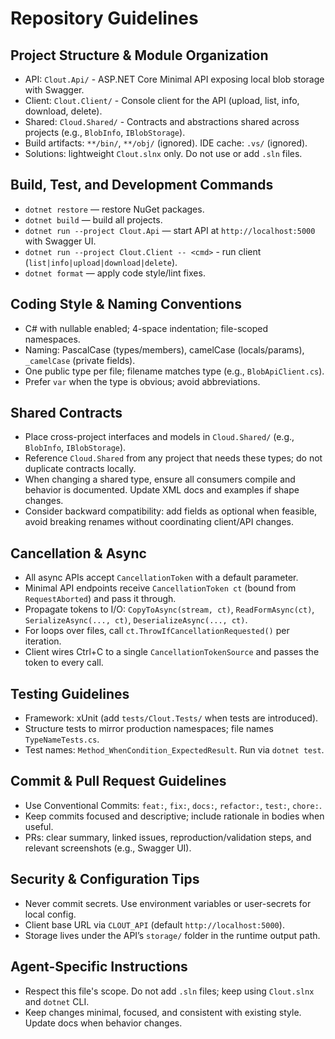 # Repository Guidelines

## Project Structure & Module Organization
- API: `Clout.Api/` - ASP.NET Core Minimal API exposing local blob storage with Swagger.
- Client: `Clout.Client/` - Console client for the API (upload, list, info, download, delete).
- Shared: `Cloud.Shared/` - Contracts and abstractions shared across projects (e.g., `BlobInfo`, `IBlobStorage`).
- Build artifacts: `**/bin/`, `**/obj/` (ignored). IDE cache: `.vs/` (ignored).
- Solutions: lightweight `Clout.slnx` only. Do not use or add `.sln` files.

## Build, Test, and Development Commands
- `dotnet restore` — restore NuGet packages.
- `dotnet build` — build all projects.
- `dotnet run --project Clout.Api` — start API at `http://localhost:5000` with Swagger UI.
- `dotnet run --project Clout.Client -- <cmd>` - run client (`list|info|upload|download|delete`).
- `dotnet format` — apply code style/lint fixes.

## Coding Style & Naming Conventions
- C# with nullable enabled; 4-space indentation; file-scoped namespaces.
- Naming: PascalCase (types/members), camelCase (locals/params), `_camelCase` (private fields).
- One public type per file; filename matches type (e.g., `BlobApiClient.cs`).
- Prefer `var` when the type is obvious; avoid abbreviations.

## Shared Contracts
- Place cross-project interfaces and models in `Cloud.Shared/` (e.g., `BlobInfo`, `IBlobStorage`).
- Reference `Cloud.Shared` from any project that needs these types; do not duplicate contracts locally.
- When changing a shared type, ensure all consumers compile and behavior is documented. Update XML docs and examples if shape changes.
- Consider backward compatibility: add fields as optional when feasible, avoid breaking renames without coordinating client/API changes.

## Cancellation & Async
- All async APIs accept `CancellationToken` with a default parameter.
- Minimal API endpoints receive `CancellationToken ct` (bound from `RequestAborted`) and pass it through.
- Propagate tokens to I/O: `CopyToAsync(stream, ct)`, `ReadFormAsync(ct)`, `SerializeAsync(..., ct)`, `DeserializeAsync(..., ct)`.
- For loops over files, call `ct.ThrowIfCancellationRequested()` per iteration.
- Client wires Ctrl+C to a single `CancellationTokenSource` and passes the token to every call.

## Testing Guidelines
- Framework: xUnit (add `tests/Clout.Tests/` when tests are introduced).
- Structure tests to mirror production namespaces; file names `TypeNameTests.cs`.
- Test names: `Method_WhenCondition_ExpectedResult`. Run via `dotnet test`.

## Commit & Pull Request Guidelines
- Use Conventional Commits: `feat:`, `fix:`, `docs:`, `refactor:`, `test:`, `chore:`.
- Keep commits focused and descriptive; include rationale in bodies when useful.
- PRs: clear summary, linked issues, reproduction/validation steps, and relevant screenshots (e.g., Swagger UI).

## Security & Configuration Tips
- Never commit secrets. Use environment variables or user-secrets for local config.
- Client base URL via `CLOUT_API` (default `http://localhost:5000`).
- Storage lives under the API’s `storage/` folder in the runtime output path.

## Agent-Specific Instructions
- Respect this file's scope. Do not add `.sln` files; keep using `Clout.slnx` and `dotnet` CLI.
- Keep changes minimal, focused, and consistent with existing style. Update docs when behavior changes.
